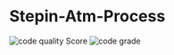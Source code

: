 # Stepin-Atm-Process
![code quality Score](https://www.code-inspector.com/project/27481/score/svg)
![code grade](https://www.code-inspector.com/project/27481/status/svg)
